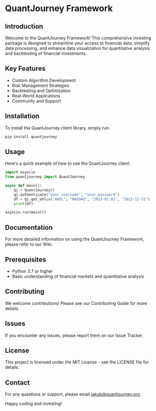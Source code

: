 # QuantJourney Framework

## Introduction

Welcome to the QuantJourney Framework! This comprehensive investing package is designed to streamline your access to financial data, simplify data processing, and enhance data visualization for quantitative analysis and backtesting of financial investments.

## Key Features

- Custom Algorithm Development
- Risk Management Strategies
- Backtesting and Optimization
- Real-World Applications
- Community and Support

## Installation

To install the QuantJourney client library, simply run:

```bash
pip install quantjourney
```

## Usage

Here's a quick example of how to use the QuantJourney client:

```python
import asyncio
from quantjourney import QuantJourney

async def main():
    qj = QuantJourney()
    qj.authenticate("your_username", "your_password")
    df = qj.get_ohlcv("AAPL", "NASDAQ", "2023-01-01", "2023-12-31")
    print(df)

asyncio.run(main())
```

## Documentation

For more detailed information on using the QuantJourney Framework, please refer to our Wiki.

## Prerequisites

- Python 3.7 or higher
- Basic understanding of financial markets and quantitative analysis

## Contributing

We welcome contributions! Please see our Contributing Guide for more details.

## Issues

If you encounter any issues, please report them on our Issue Tracker.

## License

This project is licensed under the MIT License - see the LICENSE file for details.

## Contact

For any questions or support, please email jakub@quantjourney.pro.

Happy coding and investing!